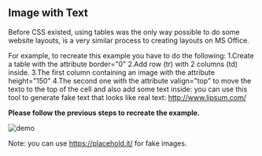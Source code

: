 ## Image with Text

Before CSS existed, using tables was the only way possible to do some website layouts, is a very similar process to creating layouts on MS Office.

For example, to recreate this example you have to do the following:
1.Create a table with the attribute border="0"
2.Add row (tr) with 2 columns (td) inside.
3.The first column containing an image with the attribute height="150"
4.The second one with the attribute valign="top" to move the texto to the top of the cell and also add some text inside: you can use this tool to generate fake text that looks like real text: http://www.lipsum.com/

**Please follow the previous steps to recreate the example.**


![demo](http://i.imgur.com/opTIFpg.png)

Note: you can use https://placehold.it/ for fake images.

